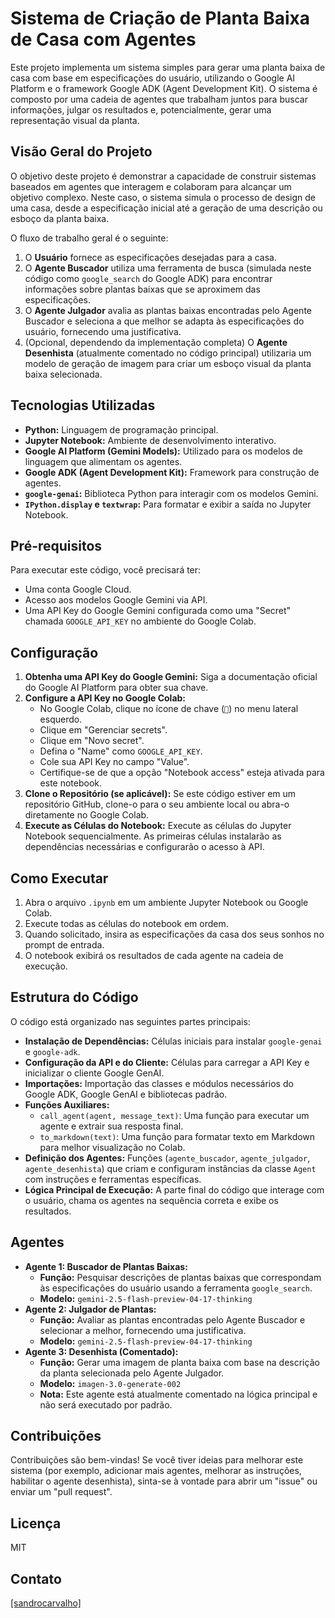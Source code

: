 # Sistema de Criação de Planta Baixa de Casa com Agentes

Este projeto implementa um sistema simples para gerar uma planta baixa de casa com base em especificações do usuário, utilizando o Google AI Platform e o framework Google ADK (Agent Development Kit). O sistema é composto por uma cadeia de agentes que trabalham juntos para buscar informações, julgar os resultados e, potencialmente, gerar uma representação visual da planta.

## Visão Geral do Projeto

O objetivo deste projeto é demonstrar a capacidade de construir sistemas baseados em agentes que interagem e colaboram para alcançar um objetivo complexo. Neste caso, o sistema simula o processo de design de uma casa, desde a especificação inicial até a geração de uma descrição ou esboço da planta baixa.

O fluxo de trabalho geral é o seguinte:

1.  O **Usuário** fornece as especificações desejadas para a casa.
2.  O **Agente Buscador** utiliza uma ferramenta de busca (simulada neste código como `google_search` do Google ADK) para encontrar informações sobre plantas baixas que se aproximem das especificações.
3.  O **Agente Julgador** avalia as plantas baixas encontradas pelo Agente Buscador e seleciona a que melhor se adapta às especificações do usuário, fornecendo uma justificativa.
4.  (Opcional, dependendo da implementação completa) O **Agente Desenhista** (atualmente comentado no código principal) utilizaria um modelo de geração de imagem para criar um esboço visual da planta baixa selecionada.

## Tecnologias Utilizadas

*   **Python:** Linguagem de programação principal.
*   **Jupyter Notebook:** Ambiente de desenvolvimento interativo.
*   **Google AI Platform (Gemini Models):** Utilizado para os modelos de linguagem que alimentam os agentes.
*   **Google ADK (Agent Development Kit):** Framework para construção de agentes.
*   **`google-genai`:** Biblioteca Python para interagir com os modelos Gemini.
*   **`IPython.display` e `textwrap`:** Para formatar e exibir a saída no Jupyter Notebook.

## Pré-requisitos

Para executar este código, você precisará ter:

*   Uma conta Google Cloud.
*   Acesso aos modelos Google Gemini via API.
*   Uma API Key do Google Gemini configurada como uma "Secret" chamada `GOOGLE_API_KEY` no ambiente do Google Colab.

## Configuração

1.  **Obtenha uma API Key do Google Gemini:** Siga a documentação oficial do Google AI Platform para obter sua chave.
2.  **Configure a API Key no Google Colab:**
    *   No Google Colab, clique no ícone de chave (`🔑`) no menu lateral esquerdo.
    *   Clique em "Gerenciar secrets".
    *   Clique em "Novo secret".
    *   Defina o "Name" como `GOOGLE_API_KEY`.
    *   Cole sua API Key no campo "Value".
    *   Certifique-se de que a opção "Notebook access" esteja ativada para este notebook.
3.  **Clone o Repositório (se aplicável):** Se este código estiver em um repositório GitHub, clone-o para o seu ambiente local ou abra-o diretamente no Google Colab.
4.  **Execute as Células do Notebook:** Execute as células do Jupyter Notebook sequencialmente. As primeiras células instalarão as dependências necessárias e configurarão o acesso à API.

## Como Executar

1.  Abra o arquivo `.ipynb` em um ambiente Jupyter Notebook ou Google Colab.
2.  Execute todas as células do notebook em ordem.
3.  Quando solicitado, insira as especificações da casa dos seus sonhos no prompt de entrada.
4.  O notebook exibirá os resultados de cada agente na cadeia de execução.

## Estrutura do Código

O código está organizado nas seguintes partes principais:

*   **Instalação de Dependências:** Células iniciais para instalar `google-genai` e `google-adk`.
*   **Configuração da API e do Cliente:** Células para carregar a API Key e inicializar o cliente Google GenAI.
*   **Importações:** Importação das classes e módulos necessários do Google ADK, Google GenAI e bibliotecas padrão.
*   **Funções Auxiliares:**
    *   `call_agent(agent, message_text)`: Uma função para executar um agente e extrair sua resposta final.
    *   `to_markdown(text)`: Uma função para formatar texto em Markdown para melhor visualização no Colab.
*   **Definição dos Agentes:** Funções (`agente_buscador`, `agente_julgador`, `agente_desenhista`) que criam e configuram instâncias da classe `Agent` com instruções e ferramentas específicas.
*   **Lógica Principal de Execução:** A parte final do código que interage com o usuário, chama os agentes na sequência correta e exibe os resultados.

## Agentes

*   **Agente 1: Buscador de Plantas Baixas:**
    *   **Função:** Pesquisar descrições de plantas baixas que correspondam às especificações do usuário usando a ferramenta `google_search`.
    *   **Modelo:** `gemini-2.5-flash-preview-04-17-thinking`
*   **Agente 2: Julgador de Plantas:**
    *   **Função:** Avaliar as plantas encontradas pelo Agente Buscador e selecionar a melhor, fornecendo uma justificativa.
    *   **Modelo:** `gemini-2.5-flash-preview-04-17-thinking`
*   **Agente 3: Desenhista (Comentado):**
    *   **Função:** Gerar uma imagem de planta baixa com base na descrição da planta selecionada pelo Agente Julgador.
    *   **Modelo:** `imagen-3.0-generate-002`
    *   **Nota:** Este agente está atualmente comentado na lógica principal e não será executado por padrão.

## Contribuições

Contribuições são bem-vindas! Se você tiver ideias para melhorar este sistema (por exemplo, adicionar mais agentes, melhorar as instruções, habilitar o agente desenhista), sinta-se à vontade para abrir um "issue" ou enviar um "pull request".

## Licença

MIT

## Contato

[[sandrocarvalho]](https://github.com/sandrocarvalho)
